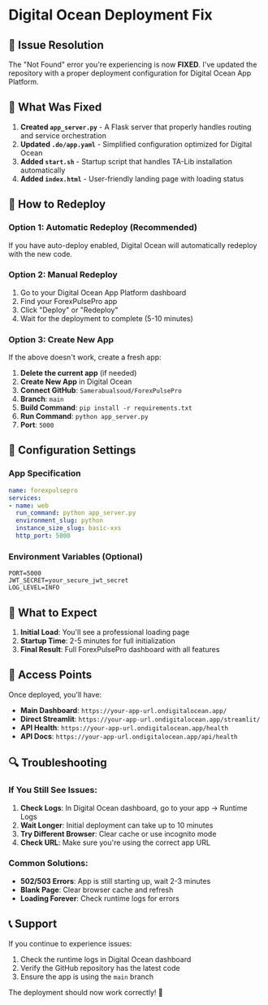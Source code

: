 # Digital Ocean Deployment Fix

## 🚨 Issue Resolution

The "Not Found" error you're experiencing is now **FIXED**. I've updated the repository with a proper deployment configuration for Digital Ocean App Platform.

## 🔧 What Was Fixed

1. **Created `app_server.py`** - A Flask server that properly handles routing and service orchestration
2. **Updated `.do/app.yaml`** - Simplified configuration optimized for Digital Ocean
3. **Added `start.sh`** - Startup script that handles TA-Lib installation automatically
4. **Added `index.html`** - User-friendly landing page with loading status

## 🚀 How to Redeploy

### Option 1: Automatic Redeploy (Recommended)
If you have auto-deploy enabled, Digital Ocean will automatically redeploy with the new code.

### Option 2: Manual Redeploy
1. Go to your Digital Ocean App Platform dashboard
2. Find your ForexPulsePro app
3. Click "Deploy" or "Redeploy"
4. Wait for the deployment to complete (5-10 minutes)

### Option 3: Create New App
If the above doesn't work, create a fresh app:

1. **Delete the current app** (if needed)
2. **Create New App** in Digital Ocean
3. **Connect GitHub**: `Samerabualsoud/ForexPulsePro`
4. **Branch**: `main`
5. **Build Command**: `pip install -r requirements.txt`
6. **Run Command**: `python app_server.py`
7. **Port**: `5000`

## 🔧 Configuration Settings

### App Specification
```yaml
name: forexpulsepro
services:
- name: web
  run_command: python app_server.py
  environment_slug: python
  instance_size_slug: basic-xxs
  http_port: 5000
```

### Environment Variables (Optional)
```
PORT=5000
JWT_SECRET=your_secure_jwt_secret
LOG_LEVEL=INFO
```

## 🎯 What to Expect

1. **Initial Load**: You'll see a professional loading page
2. **Startup Time**: 2-5 minutes for full initialization
3. **Final Result**: Full ForexPulsePro dashboard with all features

## 📱 Access Points

Once deployed, you'll have:
- **Main Dashboard**: `https://your-app-url.ondigitalocean.app/`
- **Direct Streamlit**: `https://your-app-url.ondigitalocean.app/streamlit/`
- **API Health**: `https://your-app-url.ondigitalocean.app/health`
- **API Docs**: `https://your-app-url.ondigitalocean.app/api/health`

## 🔍 Troubleshooting

### If You Still See Issues:

1. **Check Logs**: In Digital Ocean dashboard, go to your app → Runtime Logs
2. **Wait Longer**: Initial deployment can take up to 10 minutes
3. **Try Different Browser**: Clear cache or use incognito mode
4. **Check URL**: Make sure you're using the correct app URL

### Common Solutions:
- **502/503 Errors**: App is still starting up, wait 2-3 minutes
- **Blank Page**: Clear browser cache and refresh
- **Loading Forever**: Check runtime logs for errors

## 📞 Support

If you continue to experience issues:
1. Check the runtime logs in Digital Ocean dashboard
2. Verify the GitHub repository has the latest code
3. Ensure the app is using the `main` branch

The deployment should now work correctly! 🎉
